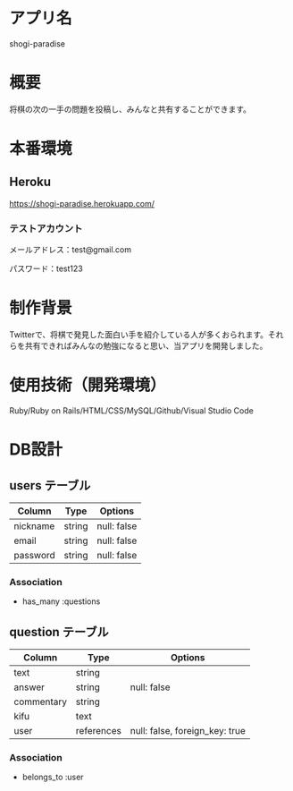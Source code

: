 # アプリ名
shogi-paradise

# 概要
<p>将棋の次の一手の問題を投稿し、みんなと共有することができます。</p>

# 本番環境
## Heroku
https://shogi-paradise.herokuapp.com/

### テストアカウント
<p>メールアドレス：test@gmail.com</p>
<p>パスワード：test123</p>

# 制作背景
<p>Twitterで、将棋で発見した面白い手を紹介している人が多くおられます。それらを共有できればみんなの勉強になると思い、当アプリを開発しました。</p>

# 使用技術（開発環境）
Ruby/Ruby on Rails/HTML/CSS/MySQL/Github/Visual Studio Code

# DB設計

## users テーブル

| Column           | Type       | Options     |
| ---------------- | ---------- | ----------- |
| nickname         | string     | null: false |
| email            | string     | null: false |
| password         | string     | null: false |

### Association

- has_many :questions


## question テーブル

| Column     | Type       | Options                        |
| ---------- | ---------- | ------------------------------ |
| text       | string     |                                |
| answer     | string     | null: false                    |
| commentary | string     |                                |
| kifu       | text       |                                |
| user       | references | null: false, foreign_key: true |

### Association

- belongs_to :user